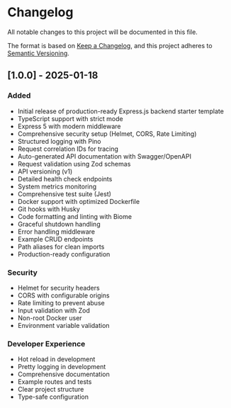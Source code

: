 # Changelog

All notable changes to this project will be documented in this file.

The format is based on [Keep a Changelog](https://keepachangelog.com/en/1.0.0/),
and this project adheres to [Semantic Versioning](https://semver.org/spec/v2.0.0.html).

## [1.0.0] - 2025-01-18

### Added
- Initial release of production-ready Express.js backend starter template
- TypeScript support with strict mode
- Express 5 with modern middleware
- Comprehensive security setup (Helmet, CORS, Rate Limiting)
- Structured logging with Pino
- Request correlation IDs for tracing
- Auto-generated API documentation with Swagger/OpenAPI
- Request validation using Zod schemas
- API versioning (v1)
- Detailed health check endpoints
- System metrics monitoring
- Comprehensive test suite (Jest)
- Docker support with optimized Dockerfile
- Git hooks with Husky
- Code formatting and linting with Biome
- Graceful shutdown handling
- Error handling middleware
- Example CRUD endpoints
- Path aliases for clean imports
- Production-ready configuration

### Security
- Helmet for security headers
- CORS with configurable origins
- Rate limiting to prevent abuse
- Input validation with Zod
- Non-root Docker user
- Environment variable validation

### Developer Experience
- Hot reload in development
- Pretty logging in development
- Comprehensive documentation
- Example routes and tests
- Clear project structure
- Type-safe configuration

